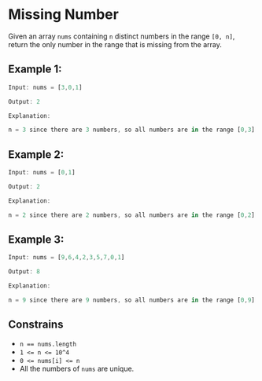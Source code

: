 # Missing Number

Given an array `nums` containing `n` distinct numbers in the range `[0, n]`, return the only number in the range that is missing from the array.

## Example 1:

```ts
Input: nums = [3,0,1]

Output: 2

Explanation:

n = 3 since there are 3 numbers, so all numbers are in the range [0,3]. 2 is the missing number in the range since it does not appear in nums.
```

## Example 2:

```ts
Input: nums = [0,1]

Output: 2

Explanation:

n = 2 since there are 2 numbers, so all numbers are in the range [0,2]. 2 is the missing number in the range since it does not appear in nums.
```

## Example 3:

```ts
Input: nums = [9,6,4,2,3,5,7,0,1]

Output: 8

Explanation:

n = 9 since there are 9 numbers, so all numbers are in the range [0,9]. 8 is the missing number in the range since it does not appear in nums.
```

## Constrains

- `n == nums.length`
- `1 <= n <= 10^4`
- `0 <= nums[i] <= n`
- All the numbers of `nums` are unique.

